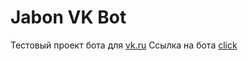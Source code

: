# Jabon VK Bot
Тестовый проект бота для [vk.ru](https://vk.ru)
Ссылка на бота [click](https://vk.com/club206500138)